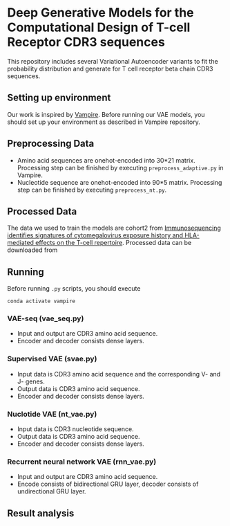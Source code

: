 # Deep Generative Models for the Computational Design of T-cell Receptor CDR3 sequences
This repository includes several Variational Autoencoder variants to fit the probability distribution and generate for T cell receptor beta chain CDR3 sequences.

## Setting up environment
Our work is inspired by [Vampire](https://github.com/matsengrp/vampire). Before running our VAE models, you should set up your environment as described in Vampire repository.

## Preprocessing Data
- Amino acid sequences are onehot-encoded into 30*21 matrix. Processing step can be finished by executing `preprocess_adaptive.py` in Vampire.
- Nucleotide sequence are onehot-encoded into 90*5 matrix. Processing step can be finished by executing `preprocess_nt.py`.

## Processed Data
The data we used to train the models are cohort2 from [Immunosequencing identifies signatures of cytomegalovirus exposure history and HLA-mediated effects on the T-cell repertoire](https://clients.adaptivebiotech.com/pub/5dd7b508-079b-4cf6-872d-4a91e5e3e5db).
Processed data can be downloaded from 

## Running
Before running `.py` scripts, you should execute
```
conda activate vampire
```
### VAE-seq (vae_seq.py)
- Input and output are CDR3 amino acid sequence.
- Encoder and decoder consists dense layers.

### Supervised VAE (svae.py)
- Input data is CDR3 amino acid sequence and the corresponding V- and J- genes.
- Output data is CDR3 amino acid sequence.
- Encoder and decoder consists dense layers.

### Nuclotide VAE (nt_vae.py)
- Input data is CDR3 nucleotide sequence.
- Output data is CDR3 amino acid sequence.
- Encoder and decoder consists dense layers.

### Recurrent neural network VAE (rnn_vae.py)
- Input and output are CDR3 amino acid sequence.
- Encode consists of bidirectional GRU layer, decoder consists of undirectional GRU layer.

## Result analysis
